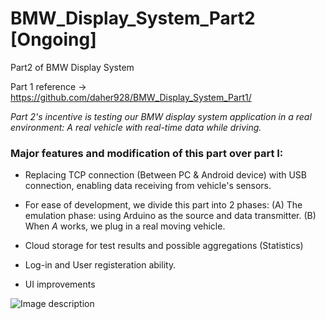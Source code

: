 # BMW_Display_System_Part2 [Ongoing]

Part2 of BMW Display System

Part 1 reference -> https://github.com/daher928/BMW_Display_System_Part1/

*Part 2's incentive is testing our BMW display system application in a real environment: A real vehicle with real-time data while driving.*

### Major features and modification of this part over part I:

*  Replacing TCP connection (Between PC & Android device) with USB connection, enabling data receiving from vehicle's sensors.
  * For ease of development, we divide this part into 2 phases:
          (A) The emulation phase: using Arduino as the source and data transmitter.
          (B) When *A* works, we plug in a real moving vehicle.
          
* Cloud storage for test results and possible aggregations (Statistics)

* Log-in and User registeration ability.

* UI improvements

![Image description](https://cdn.instructables.com/F11/NFGK/IJUCPG52/F11NFGKIJUCPG52.LARGE.jpg?auto=webp&frame=1&fit=bounds)
